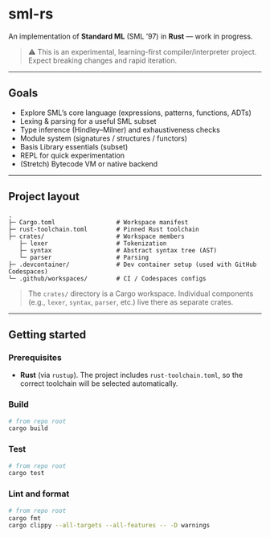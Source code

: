 # sml-rs

An implementation of **Standard ML** (SML ’97) in **Rust** — work in progress.

> ⚠️ This is an experimental, learning-first compiler/interpreter project. Expect breaking changes and rapid iteration.

---

## Goals

- Explore SML’s core language (expressions, patterns, functions, ADTs)
- Lexing & parsing for a useful SML subset
- Type inference (Hindley–Milner) and exhaustiveness checks
- Module system (signatures / structures / functors)
- Basis Library essentials (subset)
- REPL for quick experimentation
- (Stretch) Bytecode VM or native backend

---

## Project layout

```
.
├─ Cargo.toml                 # Workspace manifest
├─ rust-toolchain.toml        # Pinned Rust toolchain
├─ crates/                    # Workspace members
   ├─ lexer                   # Tokenization
   ├─ syntax                  # Abstract syntax tree (AST)
   └─ parser                  # Parsing
├─ .devcontainer/             # Dev container setup (used with GitHub Codespaces)
└─ .github/workspaces/        # CI / Codespaces configs
```

> The `crates/` directory is a Cargo workspace. Individual components (e.g., `lexer`, `syntax`, `parser`, etc.) live there as separate crates.

---

## Getting started

### Prerequisites
- **Rust** (via `rustup`). The project includes `rust-toolchain.toml`, so the correct toolchain will be selected automatically.

### Build
```bash
# from repo root
cargo build
```

### Test
```bash
# from repo root
cargo test
```

### Lint and format
```bash
# from repo root
cargo fmt
cargo clippy --all-targets --all-features -- -D warnings
```
